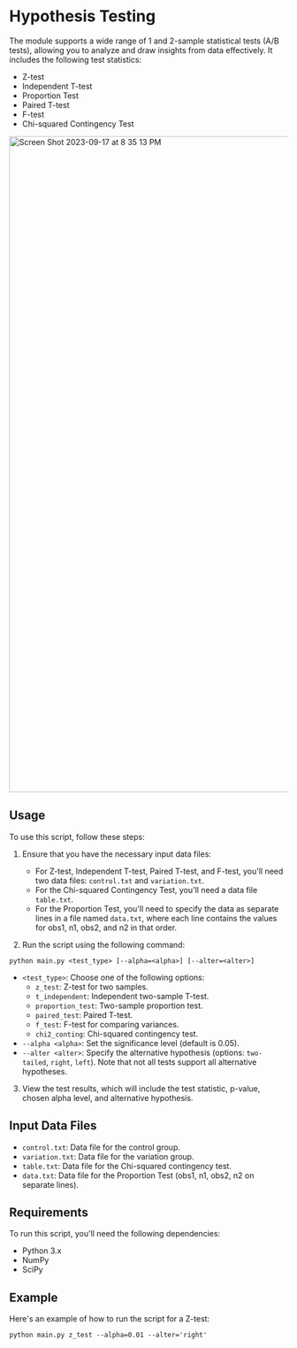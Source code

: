 # Hypothesis Testing

The module supports a wide range of 1 and 2-sample statistical tests (A/B tests), allowing you to analyze and draw insights from data effectively. It includes the following test statistics:
- Z-test
- Independent T-test
- Proportion Test
- Paired T-test
- F-test
- Chi-squared Contingency Test

<img width="1186" alt="Screen Shot 2023-09-17 at 8 35 13 PM" src="https://github.com/Ziad-Ziad/hypothesis_testing/assets/55656747/b926b9ee-5ab0-4bbd-90f8-2d42a16afa69">

## Usage

To use this script, follow these steps:

1. Ensure that you have the necessary input data files:

   - For Z-test, Independent T-test, Paired T-test, and F-test, you'll need two data files: `control.txt` and `variation.txt`.
   - For the Chi-squared Contingency Test, you'll need a data file `table.txt`.
   - For the Proportion Test, you'll need to specify the data as separate lines in a file named `data.txt`, where each line contains the values for obs1, n1, obs2, and n2 in that order.

2. Run the script using the following command:
```shell
python main.py <test_type> [--alpha=<alpha>] [--alter=<alter>]
```
- `<test_type>`: Choose one of the following options:
  - `z_test`: Z-test for two samples.
  - `t_independent`: Independent two-sample T-test.
  - `proportion_test`: Two-sample proportion test.
  - `paired_test`: Paired T-test.
  - `f_test`: F-test for comparing variances.
  - `chi2_conting`: Chi-squared contingency test.
- `--alpha <alpha>`: Set the significance level (default is 0.05).
- `--alter <alter>`: Specify the alternative hypothesis (options: `two-tailed`, `right`, `left`). Note that not all tests support all alternative hypotheses.

3. View the test results, which will include the test statistic, p-value, chosen alpha level, and alternative hypothesis.

## Input Data Files

- `control.txt`: Data file for the control group.
- `variation.txt`: Data file for the variation group.
- `table.txt`: Data file for the Chi-squared contingency test.
- `data.txt`: Data file for the Proportion Test (obs1, n1, obs2, n2 on separate lines).

## Requirements
To run this script, you'll need the following dependencies:

- Python 3.x
- NumPy
- SciPy

## Example

Here's an example of how to run the script for a Z-test:

```shell
python main.py z_test --alpha=0.01 --alter='right'
```


